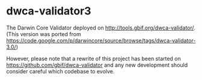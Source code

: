 dwca-validator3
===============

The Darwin Core Validator deployed on http://tools.gbif.org/dwca-validator/.
(This version was ported from https://code.google.com/p/darwincore/source/browse/tags/dwca-validator-3.0/)

However, please note that a rewrite of this project has been started on https://github.com/gbif/dwca-validator and any new development should consider careful which codebase to evolve.
